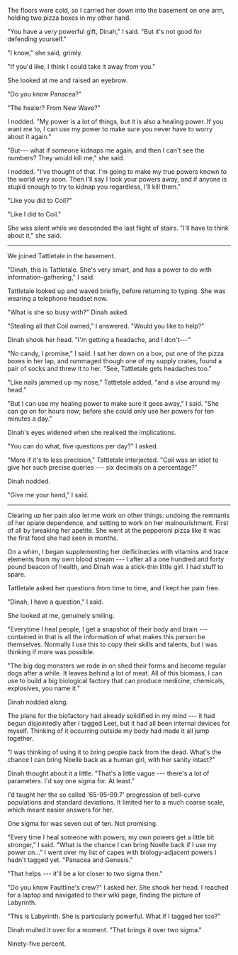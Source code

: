 The floors were cold, so I carried her down into the basement on one arm,
holding two pizza boxes in my other hand.

"You have a very powerful gift, Dinah," I said. "But it's not good
for defending yourself."

"I know," she said, grimly.

"If you'd like, I think I could take it away from you."

She looked at me and raised an eyebrow.

"Do you know Panacea?"

"The healer? From New Wave?"

I nodded. "My power is a lot of things, but it is also a healing power. If you want
me to, I can use my power to make sure you never have to worry about it again."

"But--- what if someone kidnaps me again, and then I can't see the numbers? They
would kill me," she said.

I nodded. "I've thought of that. I'm going to make my true powers known to the world
very soon. Then I'll say I took your powers away, and if anyone is stupid enough to
try to kidnap you regardless, I'll kill them."

"Like you did to Coil?"

"Like I did to Coil."

She was silent while we descended the last flight of stairs. "I'll have to
think about it," she said.

----

We joined Tattletale in the basement.

"Dinah, this is Tattletale. She's very smart, and has a power to do with information-gathering," I said.

Tattletale looked up and waved briefly, before returning to typing. She was wearing a telephone headset now.

"What is she so busy with?" Dinah asked.

"Stealing all that Coil owned," I answered. "Would you like to help?"

Dinah shook her head. "I'm getting a headache, and I don't---"

"No candy, I promise," I said. I sat her down on a box, put one of the pizza boxes in her lap,
and rummaged though one of my supply crates, found
a pair of socks and threw it to her. "See, Tattletale gets headaches too."

"Like nails jammed up my nose," Tattletale added, "and a vise around my head."

"But I can use my healing power to make sure it goes away," I said. "She can go on for hours now; before
she could only use her powers for ten minutes a day."

Dinah's eyes widened when she realised the implications.

"You can do what, five questions per day?" I asked.

"More if it's to less precision," Tattletale interjected. "Coil was an idiot to give her such
precise queries --- six decimals on a percentage?"

Dinah nodded.

"Give me your hand," I said.

----

Clearing up her pain also let me work on other things: undoing the remnants of her opiate dependence,
and setting to work on her malnourishment. First of all by tweaking her apetite. She went at the pepperoni
pizza like it was the first food she had seen in months.

On a whim, I began supplementing her deificinecies with 
vitamins and trace elements from my own blood stream --- I after all a one hundred and forty pound
beacon of health, and Dinah was a stick-thin little girl. I had stuff to spare.

Tattletale asked her questions from time to time, and I kept her pain free.

"Dinah, I have a question," I said.

She looked at me, genuinely smiling.

"Everytime I heal people, I get a snapshot of their body and brain --- contained in that is
all the information of what makes this person be themselves. Normally I use this to copy their skills
and talents, but I was thinking if more was possible.

"The big dog monsters we rode in on shed their forms and become regular dogs after a while. It leaves
behind a lot of meat. All of this biomass, I can use to build a big biological factory that can produce
medicine, chemicals, explosives, you name it."

Dinah nodded along.

The plans for the biofactory had already solidified in my mind --- it had begun disjointedly after
I tagged Leet, but it had all been internal devices for myself. Thinking of it occurring outside my body
had made it all jump together.

"I was thinking of using it to bring people back from the dead. What's the chance I can bring Noelle back
as a human girl, with her sanity intact?"

Dinah thought about it a little. "That's a little vague --- there's a lot of parameters. I'd say
one sigma for. At least."

I'd taught her the so called '65-95-99.7' progression of bell-curve populations and standard deviations.
It limited her to a much coarse scale, which meant easier answers for her.

One sigma for was seven out of ten. Not promising.

"Every time I heal someone with powers, my own powers get a little bit stronger," I said.
"What is the chance I can bring Noelle back if I use my power on..." I went over my list of capes with biology-adjacent
powers I hadn't tagged yet. "Panacea and Genesis."

"That helps --- it'll be a lot closer to two sigma then."

"Do you know Faultline's crew?" I asked her. She shook her head. I reached for a laptop and navigated to
their wiki page, finding the picture of Labyrinth.

"This is Labyrinth. She is particularly powerful. What if I tagged her too?"

Dinah mulled it over for a moment. "That brings it over two sigma."

Ninety-five percent.
